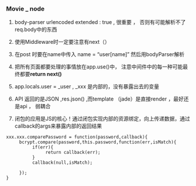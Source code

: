 ### Movie _ node 
1. body-parser urlencoded  extended : true , 很重要 ， 否则有可能解析不了 req.body中的东西
2. 使用Middleware时一定要注意有next（）
3. 在post 时要在name中传入 name = “user[name]” 然后用bodyParser解析
4. 把所有页面都要处理的事情放在app.use()中， 注意中间件中的每一种可能最终都要**return next()**
5. app.locals.user = _user   , _xxx 是内部的，没有暴露出去的变量

6. API 返回的是JSON ,res.json()  ,而template （jade）是直接render ，最好还是api ， 弱耦合
7. 闭包的应用是JS的核心！通过闭包实现内部的资源绑定，向上传递数据，通过callback的args来暴露内部的返回结果
~~~
xxx.xxx.comparePassword = function(password,callback){
     bcrypt.compare(password,this.password,function(err,isMatch){
          if(err){
               return callback(err);     
          } 
          callback(null,isMatch);

     });
}
~~~